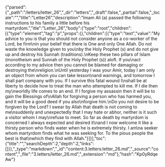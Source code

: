{"parsed":{"_path":"/letters/letter_26","_dir":"letters","_draft":false,"_partial":false,"_locale":"","title":"Letter26","description":"Imam Ali (a) passed the following instructions to his family a little before his martyrdom.","itle":"Letter_26","body":{"type":"root","children":[{"type":"element","tag":"p","props":{},"children":[{"type":"text","value":"My advice to you is that you should not consider anyone as a co-worker of the Lord, be firm\nin your belief that there is One and only One Allah. Do not waste the knowledge given to you\nby the Holy Prophet (s) and do not give up and destroy his Sunnah (traditions).\nKeep these two pillars of Islam (monotheism and Sunnah of the Holy Prophet (s)) aloft. If you\nact according to my advice then you cannot be blamed for damaging or destroying the\nreligion.\nUntil yesterday I was your Amir, today I am only an object from whom you can take lesson\nand warnings, and tomorrow I shall part company with you. If I survive this fatal wound I\nshall be at liberty to decide how to treat the man who attempted to kill me. If I die then my\nworldly life comes to an end. If I forgive my assassin then it will be to gain the Blessings of\nAllah for forgiving a person who has harmed you, and it will be a good deed if you also\nforgive him.\nDo you not desire to be forgiven by the Lord? I swear by Allah that death is not coming to me\nsuddenly and unexpectedly that I may hate or abhor, neither is it such a visitor whom I may\nrefuse to meet. So far as death by martyrdom is concerned I always expected and desired it\nand I now welcome it like a thirsty person who finds water when he is extremely thirsty. I am\na seeker whom martyrdom finds what he was seeking for. To the pious people the best is that\nwhich they find with Allah."}]}],"toc":{"title":"","searchDepth":2,"depth":2,"links":[]}},"_type":"markdown","_id":"content:3.letters:letter_26.md","_source":"content","_file":"3.letters/letter_26.md","_extension":"md"},"hash":"Kp0yRdqeAw"}